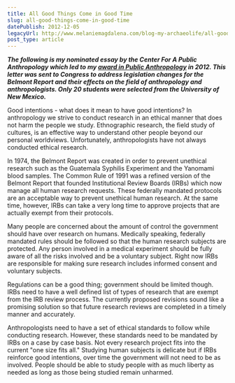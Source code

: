 ```yaml
---
title: All Good Things Come in Good Time
slug: all-good-things-come-in-good-time
datePublish: 2012-12-05
legacyUrl: http://www.melaniemagdalena.com/blog-my-archaeolife/all-good-things-come-in-good-time
post_type: article
---
```


**_The following is my nominated essay by the Center For A Public Anthropology which led to my [award in Public Anthropology](https://drive.google.com/file/d/1u6e6c8Lwon9mzuPHBT6ekGvoRjSHlLII/view) in 2012. This letter was sent to Congress to address legislation changes for the Belmont Report and their effects on the field of anthropology and anthropologists. Only 20 students were selected from the University of New Mexico._**

Good intentions - what does it mean to have good intentions? In anthropology we strive to conduct research in an ethical manner that does not harm the people we study. Ethnographic research, the field study of cultures, is an effective way to understand other people beyond our personal worldviews. Unfortunately, anthropologists have not always conducted ethical research.

In 1974, the Belmont Report was created in order to prevent unethical research such as the Guatemala Syphilis Experiment and the Yanomami blood samples. The Common Rule of 1991 was a refined version of the Belmont Report that founded Institutional Review Boards (IRBs) which now manage all human research requests. These federally mandated protocols are an acceptable way to prevent unethical human research. At the same time, however, IRBs can take a very long time to approve projects that are actually exempt from their protocols.

Many people are concerned about the amount of control the government should have over research on humans. Medically speaking, federally mandated rules should be followed so that the human research subjects are protected. Any person involved in a medical experiment should be fully aware of all the risks involved and be a voluntary subject. Right now IRBs are responsible for making sure research includes informed consent and voluntary subjects.

Regulations can be a good thing; government should be limited though. IRBs need to have a well defined list of types of research that are exempt from the IRB review process. The currently proposed revisions sound like a promising solution so that future research reviews are completed in a timely manner and accurately.

Anthropologists need to have a set of ethical standards to follow while conducting research. However, these standards need to be mandated by IRBs on a case by case basis. Not every research project fits into the current "one size fits all." Studying human subjects is delicate but if IRBs reinforce good intentions, over time the government will not need to be as involved. People should be able to study people with as much liberty as needed as long as those being studied remain unharmed.

